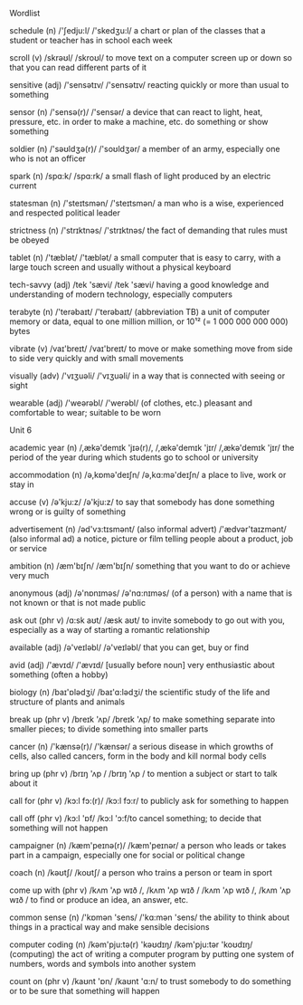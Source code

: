 Wordlist

schedule (n) /'ʃedju:l/ /'skedʒu:l/ a chart or plan of the classes that a student or teacher has in school each week

scroll (v) /skrəʊl/ /skroʊl/ to move text on a computer screen up or down so that you can read different parts of it

sensitive (adj) /'sensətɪv/ /'sensətɪv/ reacting quickly or more than usual to something

sensor (n) /'sensə(r)/ /'sensər/ a device that can react to light, heat, pressure, etc. in order to make a machine, etc. do something or show something

soldier (n) /'səʊldʒə(r)/ /'soʊldʒər/ a member of an army, especially one who is not an officer

spark (n) /spɑ:k/ /spɑ:rk/ a small flash of light produced by an electric current

statesman (n) /'steɪtsmən/ /'steɪtsmən/ a man who is a wise, experienced and respected political leader

strictness (n) /'strɪktnəs/ /'strɪktnəs/ the fact of demanding that rules must be obeyed

tablet (n) /'tæblət/ /'tæblət/ a small computer that is easy to carry, with a large touch screen and usually without a physical keyboard

tech-savvy (adj) /tek 'sævi/ /tek 'sævi/ having a good knowledge and understanding of modern technology, especially computers

terabyte (n) /'terəbaɪt/ /'terəbaɪt/ (abbreviation TB) a unit of computer memory or data, equal to one million million, or 10¹² (= 1 000 000 000 000) bytes

vibrate (v) /vaɪ'breɪt/ /vaɪ'breɪt/ to move or make something move from side to side very quickly and with small movements

visually (adv) /'vɪʒuəli/ /'vɪʒuəli/ in a way that is connected with seeing or sight

wearable (adj) /'weərəbl/ /'werəbl/ (of clothes, etc.) pleasant and comfortable to wear; suitable to be worn

Unit 6

academic year (n) /,ækə'demɪk 'jɪə(r)/, /,ækə'demɪk 'jɪr/ /,ækə'demɪk 'jɪr/ the period of the year during which students go to school or university

accommodation (n) /ə,kɒmə'deɪʃn/ /ə,kɑ:mə'deɪʃn/ a place to live, work or stay in

accuse (v) /ə'kju:z/ /ə'kju:z/ to say that somebody has done something wrong or is guilty of something

advertisement (n) /əd'vɜ:tɪsmənt/ (also informal advert) /'ædvər'taɪzmənt/ (also informal ad) a notice, picture or film telling people about a product, job or service

ambition (n) /æm'bɪʃn/ /æm'bɪʃn/ something that you want to do or achieve very much

anonymous (adj) /ə'nɒnɪməs/ /ə'nɑ:nɪməs/ (of a person) with a name that is not known or that is not made public

ask out (phr v) /ɑ:sk aʊt/ /æsk aʊt/ to invite somebody to go out with you, especially as a way of starting a romantic relationship

available (adj) /ə'veɪləbl/ /ə'veɪləbl/ that you can get, buy or find

avid (adj) /'ævɪd/ /'ævɪd/ [usually before noun] very enthusiastic about something (often a hobby)

biology (n) /baɪ'ɒlədʒi/ /baɪ'ɑ:lədʒi/ the scientific study of the life and structure of plants and animals

break up (phr v) /breɪk 'ʌp/ /breɪk 'ʌp/ to make something separate into smaller pieces; to divide something into smaller parts

cancer (n) /'kænsə(r)/ /'kænsər/ a serious disease in which growths of cells, also called cancers, form in the body and kill normal body cells

bring up (phr v) /brɪŋ 'ʌp / /brɪŋ 'ʌp / to mention a subject or start to talk about it

call for (phr v) /kɔ:l fɔ:(r)/ /kɔ:l fɔ:r/ to publicly ask for something to happen

call off (phr v) /kɔ:l 'ɒf/ /kɔ:l 'ɔ:f/to cancel something; to decide that something will not happen

campaigner (n) /kæm'peɪnə(r)/ /kæm'peɪnər/ a person who leads or takes part in a campaign, especially one for social or political change

coach (n) /kəʊtʃ/ /koʊtʃ/ a person who trains a person or team in sport

come up with (phr v) /kʌm 'ʌp wɪð /, /kʌm 'ʌp wɪð / /kʌm 'ʌp wɪð /, /kʌm 'ʌp wɪð / to find or produce an idea, an answer, etc.

common sense (n) /'kɒmən 'sens/ /'kɑ:mən 'sens/ the ability to think about things in a practical way and make sensible decisions

computer coding (n) /kəm'pju:tə(r) 'kəʊdɪŋ/ /kəm'pju:tər 'koʊdɪŋ/ (computing) the act of writing a computer program by putting one system of numbers, words and symbols into another system

count on (phr v) /kaʊnt 'ɒn/ /kaʊnt 'ɑ:n/ to trust somebody to do something or to be sure that something will happen
